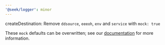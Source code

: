 ```yaml
---
'@seek/logger': minor
---
```


createDestination: Remove `ddsource`, `eeeoh`, `env` and `service` with `mock: true`

These `mock` defaults can be overwritten; see our [documentation](https://github.com/seek-oss/logger/blob/master/docs/testing.md#createdestination) for more information.

